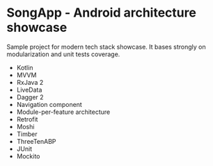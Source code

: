 # SongApp - Android architecture showcase

Sample project for modern tech stack showcase. It bases strongly on modularization and unit tests coverage.
- Kotlin
- MVVM
- RxJava 2
- LiveData
- Dagger 2
- Navigation component
- Module-per-feature architecture
- Retrofit
- Moshi
- Timber
- ThreeTenABP
- JUnit
- Mockito

